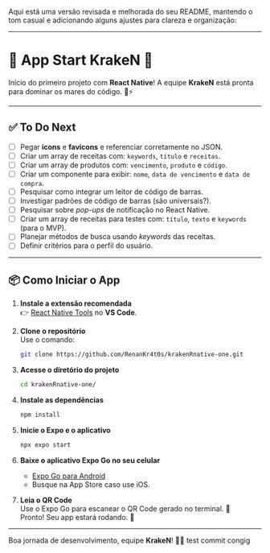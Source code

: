Aqui está uma versão revisada e melhorada do seu README, mantendo o tom casual e adicionando alguns ajustes para clareza e organização:

---

# 🚀 App Start KrakeN 🦑

Início do primeiro projeto com **React Native**! A equipe **KrakeN** está pronta para dominar os mares do código. 🌊⚡

---

## ✅ To Do Next  

- [ ] Pegar **icons** e **favicons** e referenciar corretamente no JSON.  
- [ ] Criar um array de receitas com: `keywords`, `título` e `receitas`.  
- [ ] Criar um array de produtos com: `vencimento`, `produto` e `código`.  
- [ ] Criar um componente para exibir: `nome`, `data de vencimento` e `data de compra`.  
- [ ] Pesquisar como integrar um leitor de código de barras.  
- [ ] Investigar padrões de código de barras (são universais?).  
- [ ] Pesquisar sobre *pop-ups* de notificação no React Native.  
- [ ] Criar um array de receitas para testes com: `título`, `texto` e `keywords` (para o MVP).  
- [ ] Planejar métodos de busca usando *keywords* das receitas.  
- [ ] Definir critérios para o perfil do usuário.  

---

## 📦 Como Iniciar o App  

1. **Instale a extensão recomendada**  
   👉 [React Native Tools](https://marketplace.visualstudio.com/items?itemName=msjsdiag.vscode-react-native) no **VS Code**.

2. **Clone o repositório**  
   Use o comando:  
   ```bash
   git clone https://github.com/RenanKr4t0s/krakenRnative-one.git
   ```  

3. **Acesse o diretório do projeto**  
   ```bash
   cd krakenRnative-one/
   ```  

4. **Instale as dependências**  
   ```bash
   npm install
   ```  

5. **Inicie o Expo e o aplicativo**  
   ```bash
   npx expo start
   ```  

6. **Baixe o aplicativo Expo Go no seu celular**  
   - [Expo Go para Android](https://play.google.com/store/apps/details?id=host.exp.exponent&hl=pt_BR)  
   - Busque na App Store caso use iOS.

7. **Leia o QR Code**  
   Use o Expo Go para escanear o QR Code gerado no terminal. 📱  
   Pronto! Seu app estará rodando. 🚀  

---

Boa jornada de desenvolvimento, equipe **KrakeN**! 🦑🔥
test commit congig
